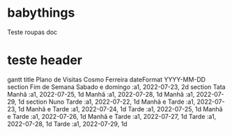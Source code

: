# babythings
Teste roupas doc

<h1>teste header</h1>

gantt
    title Plano de Visitas Cosmo Ferreira
    dateFormat  YYYY-MM-DD
    section Fim de Semana
    Sabado e domingo           :a1, 2022-07-23, 2d
    section Tata
    Manhã           :a1, 2022-07-25, 1d
    Manhã           :a1, 2022-07-28, 1d
    Manhã           :a1, 2022-07-29, 1d
    section Nuno
    Tarde           :a1, 2022-07-22, 1d
    Manhã e Tarde           :a1, 2022-07-23, 1d
    Manhã e Tarde           :a1, 2022-07-24, 1d
    Tarde           :a1, 2022-07-25, 1d
    Manhã e Tarde           :a1, 2022-07-26, 1d
    Manhã e Tarde           :a1, 2022-07-27, 1d
    Tarde           :a1, 2022-07-28, 1d
    Tarde           :a1, 2022-07-29, 1d
    
    
            